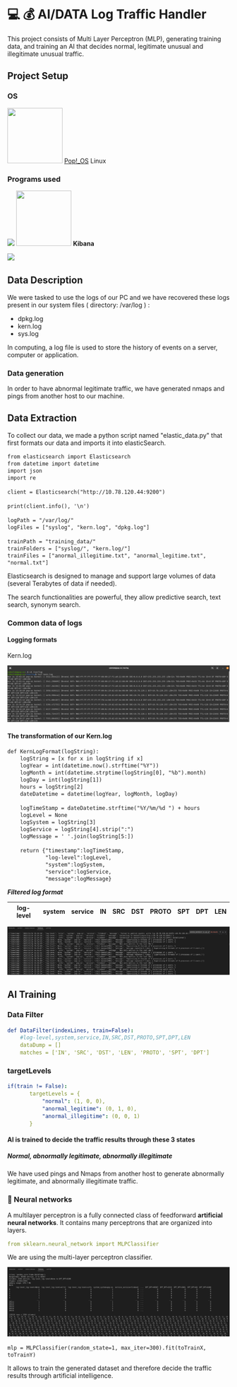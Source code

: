 # 💻 💰 **AI/DATA Log Traffic Handler**

This project consists of Multi Layer Perceptron (MLP), generating training data, and training an AI that decides normal, legitimate unusual and illegitimate unusual traffic.

## **Project Setup**

### **OS**

![]()<img src="https://upload.wikimedia.org/wikipedia/commons/c/c5/Pop_OS-Logo-nobg.svg" width="125" height="125">
[Pop!_OS](https://pop.system76.com/) Linux

### **Programs used**

 ![](https://upload.wikimedia.org/wikipedia/commons/thumb/f/f4/Elasticsearch_logo.svg/512px-Elasticsearch_logo.svg.png?20210414071206)
<img src="https://brandslogos.com/wp-content/uploads/images/large/elastic-kibana-logo.png" width="125" height="125">  **Kibana**

<img src="https://upload.wikimedia.org/wikipedia/commons/thumb/f/f8/Python_logo_and_wordmark.svg/2560px-Python_logo_and_wordmark.svg.png" height="125">

## Data Description

We were tasked to use the logs of our PC and we have recovered these logs present in our system files ( directory: /var/log ) :

- dpkg.log
- kern.log
- sys.log

In computing, a log file is used to store the history of events on a server, computer or application.

### Data generation

In order to have abnormal legitimate traffic, we have generated nmaps and pings from another host to our machine.

## Data Extraction

To collect our data, we made a python script named "elastic_data.py" that first formats our data and imports it into elasticSearch.

```yarn
from elasticsearch import Elasticsearch
from datetime import datetime
import json
import re

client = Elasticsearch("http://10.78.120.44:9200")

print(client.info(), '\n')

logPath = "/var/log/"
logFiles = ["syslog", "kern.log", "dpkg.log"]

trainPath = "training_data/"
trainFolders = ["syslog/", "kern.log/"]
trainFiles = ["anormal_illegitime.txt", "anormal_legitime.txt", "normal.txt"]
```

Elasticsearch is designed to manage and support large volumes of data (several Terabytes of data if needed).

The search functionalities are powerful, they allow predictive search, text search, synonym search.

### Common data of logs

#### Logging formats

Kern.log

![](https://github.com/projetIADATA/projetIADATA/blob/main/kernlog%20pictures/unfiltered.png)

#### The transformation of our Kern.log

```yarn
def KernLogFormat(logString):
	logString = [x for x in logString if x]
	logYear = int(datetime.now().strftime("%Y"))
	logMonth = int(datetime.strptime(logString[0], "%b").month)
	logDay = int(logString[1])
	hours = logString[2]
	dateDatetime = datetime(logYear, logMonth, logDay)

	logTimeStamp = dateDatetime.strftime("%Y/%m/%d ") + hours
	logLevel = None
	logSystem = logString[3]
	logService = logString[4].strip(":")
	logMessage = ' '.join(logString[5:])

	return {"timestamp":logTimeStamp, 
			"log-level":logLevel,
			"system":logSystem, 
			"service":logService,
			"message":logMessage}
```

***Filtered log format***

| log-level | system | service | IN  | SRC | DST | PROTO | SPT | DPT | LEN |
| --- | --- | --- | --- | --- | --- | --- | --- | --- | --- |

![](https://github.com/projetIADATA/projetIADATA/blob/main/kernlog%20pictures/filtered.png)

## **AI Training**

### Data Filter

```yaml
def DataFilter(indexLines, train=False):
    #log-level,system,service,IN,SRC,DST,PROTO,SPT,DPT,LEN
    dataDump = []
    matches = ['IN', 'SRC', 'DST', 'LEN', 'PROTO', 'SPT', 'DPT']
```

### **targetLevels**

```yaml
if(train != False):
       targetLevels = {
           "normal": (1, 0, 0),
           "anormal_legitime": (0, 1, 0),
           "anormal_illegitime": (0, 0, 1)
       }
```

#### AI is trained to decide the traffic results through these 3 states

##### Normal, abnormally legitimate, abnormally illegitimate

We have used pings and Nmaps from another host to generate abnormally legitimate, and abnormally illegitimate traffic.

### 🧠 Neural networks

A multilayer perceptron is a fully connected class of feedforward **artificial neural networks**. It contains many perceptrons that are organized into layers.

[](https://www.ibm.com/cloud/learn/neural-networks)

```yaml
from sklearn.neural_network import MLPClassifier
```
We are using the multi-layer perceptron classifier.


![](https://github.com/projetIADATA/projetIADATA/blob/main/kernlog%20pictures/mlp.png)

```yarn
mlp = MLPClassifier(random_state=1, max_iter=300).fit(toTrainX, toTrainY)
```

It allows to train the generated dataset and therefore decide the traffic results through artificial intelligence.

